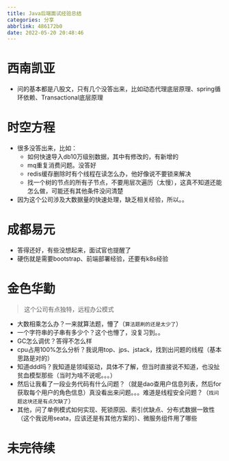 ```yaml
---
title: Java后端面试经验总结
categories: 分享
abbrlink: 486172b0
date: 2022-05-20 20:48:46
---
```



# 西南凯亚
- 问的基本都是八股文，只有几个没答出来，比如动态代理底层原理、spring循环依赖、Transactional底层原理

# 时空方程

- 很多没答出来，比如：
	- 如何快速导入db10万级别数据，其中有修改的，有新增的
	- mq重复消费问题。没答好
	- redis缓存删除时有个线程在读怎么办，他好像说不要锁来解决
	- 找一个树的节点的所有子节点，不要用层次遍历（太慢），这真不知道还能怎么做，可能还有其他条件没问清楚
- 因为这个公司涉及大数据量的快速处理，缺乏相关经验，所以。。

# 成都易元
- 答得还好，有些没想起来，面试官也提醒了
- 硬伤就是需要bootstrap、前端部署经验，还要有k8s经验


# 金色华勤
> 这个公司有点独特，远程办公模式

- 大数相乘怎么办？一来就算法题，懵了（`算法题刷的还是太少了`）
- 一个字符串的子串有多少个？这个也懵了，没复习到。。
- GC怎么调优？答得不怎么样
- cpu占用100%怎么分析？我说用top、jps、jstack，找到出问题的线程（基本思路是对的）
- 知道ddd吗？我知道是领域驱动，具体不了解，但当时直接说不知道，也没扯贫血模型那些（当时为啥不说呢。。。）
- 然后让我看了一段业务代码有什么问题？（就是dao查用户信息列表，然后for获取每个用户的角色信息）真没看出来问题。。。难道是线程安全问题？（`找问题这块还是有点欠缺了`）
- 其他，问了单例模式如何实现、死锁原因、索引优缺点、分布式数据一致性（这个我说用seata，应该还是有其他方案的）、微服务组件用了哪些

# 未完待续
